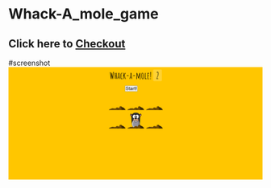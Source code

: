 # Whack-A_mole_game

<h2>Click here to <a href="https://mp-214.github.io/Whack-A_mole_game/">Checkout</a></h2>

#screenshot
![](Capture.PNG)

